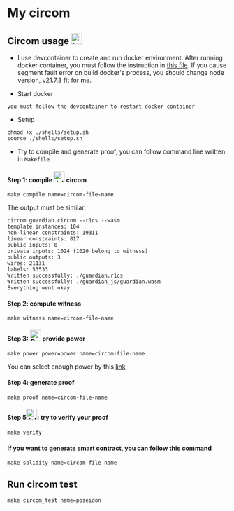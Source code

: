 # My circom

## Circom usage <img src="https://raw.githubusercontent.com/Tarikul-Islam-Anik/Animated-Fluent-Emojis/master/Emojis/Animals/Lady%20Beetle.png" alt="Lady Beetle" width="25" height="25" />

- I use devcontainer to create and run docker environment. After running docker container, you must follow the instruction in [this file](./shells/setup.sh). If you cause segment fault error on build docker's process, you should change node version, v21.7.3 fit for me.

- Start docker

```shell
you must follow the devcontainer to restart docker container
```

- Setup

```shell
chmod +x ./shells/setup.sh
source ./shells/setup.sh
```

- Try to compile and generate proof, you can follow command line written in `Makefile`.

#### Step 1: compile <img src="https://raw.githubusercontent.com/Tarikul-Islam-Anik/Animated-Fluent-Emojis/master/Emojis/Animals/Jellyfish.png" alt="Jellyfish" width="25" height="25" /> circom

```shell
make compile name=circom-file-name
```

The output must be similar:

```shell
circom guardian.circom --r1cs --wasm
template instances: 104
non-linear constraints: 19311
linear constraints: 817
public inputs: 0
private inputs: 1024 (1020 belong to witness)
public outputs: 3
wires: 21131
labels: 53533
Written successfully: ./guardian.r1cs
Written successfully: ./guardian_js/guardian.wasm
Everything went okay
```

#### Step 2: compute witness

```shell
make witness name=circom-file-name
```

#### Step 3: <img src="https://raw.githubusercontent.com/Tarikul-Islam-Anik/Animated-Fluent-Emojis/master/Emojis/Animals/Deer.png" alt="Deer" width="25" height="25" /> provide power

```shell
make power power=power name=circom-file-name
```

You can select enough power by this [link](https://github.com/iden3/snarkjs)

#### Step 4: generate proof

```shell
make proof name=circom-file-name
```

#### Step 5<img src="https://raw.githubusercontent.com/Tarikul-Islam-Anik/Animated-Fluent-Emojis/master/Emojis/Animals/Jellyfish.png" alt="Jellyfish" width="25" height="25" />: try to verify your proof

```shell
make verify
```

#### If you want to generate smart contract, you can follow this command

```shell
make solidity name=circom-file-name
```

## Run circom test

```shell
make circom_test name=poseidon
```
